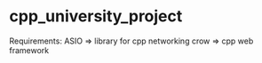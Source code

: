﻿# cpp_university_project

Requirements:
ASIO => library for cpp networking 
crow => cpp web framework 



